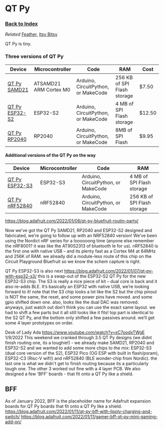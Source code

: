 
# QT Py

### [Back to Index](index.md)

*Related* [Feather](feather.md), [Itsy Bitsy](itsy_bitsy.md)

QT Py is tiny.



### Three versions of QT Py

| Device                                                  | Microcontroller        | Code                                | RAM                         | Cost   |
| ------------------------------------------------------- | ---------------------- | ----------------------------------- | --------------------------- | ------ |
| [QT Py SAMD21](https://www.adafruit.com/product/4600)   | ATSAMD21 ARM Cortex M0 | Arduino, CircuitPython, or MakeCode | 256 KB of SPI Flash storage | $7.50  |
| [QT Py ESP32-S2](https://www.adafruit.com/product/5325) | ESP32-S2               | Arduino, CircuitPython, or MakeCode | 4 MB of SPI Flash storage   | $12.50 |
| [QT Py RP2040](https://www.adafruit.com/product/4900)   | RP2040                 | Arduino, CircuitPython, or MakeCode | 8MB of SPI Flash            | $9.95  |


#### Additional versions of the QT Py on the way

| Device                                                                               | Microcontroller | Code                                | RAM                         |
| ------------------------------------------------------------------------------------ | --------------- | ----------------------------------- | --------------------------- |
| [QT Py ESP32-S3](https://blog.adafruit.com/2022/01/07/qt-py-with-esp32-s3/)          | ESP32-S3        | Arduino, CircuitPython, or MakeCode | 4 MB of SPI Flash storage   |
| [QT Py nRF52840](https://blog.adafruit.com/2022/01/06/qt-py-bluefruit-routin-party/) | nRF52840        | Arduino, CircuitPython, or MakeCode | 256 KB of SPI Flash storage |



https://blog.adafruit.com/2022/01/06/qt-py-bluefruit-routin-party/

Now we’ve got the QT Py SAMD21, RP2040 and ESP32-S2 designed and fabricated, we’re going to follow up with an NRF52840 version! We’ve been using the Nordict nRF series for a loooooong time (anyone else remember the nRF8001? it was like the AT90S2313 of bluetooth le for us). nRF52840 is the first one with native USB – and its plenty fast as a Cortex M4 at 64MHz and 256K of RAM. we already did a module-less route of this chip on the Circuit Playground Bluefruit so we know the schem capture is right.



QT Py ESP32-S3 is also next https://blog.adafruit.com/2022/01/07/qt-py-with-esp32-s3/
this is a swap-out of the ESP32-S2 QT Py for the new ESP32-S3 chip. The S3 is really a nice piece of kit – dual core is back and it also re-adds BLE. It’s basically an ESP32 with native USB, we’re looking forward to it! note that the S3 chip looks a lot like the S2 but the chip pinout is NOT the same, the reset, and some power pins have moved. and some gpio shifted down one. also, looks like the dual DAC was removed. anyways, just watch out don’t think you can use the exact same layout. we had to shift a few parts but it all still looks like it fits! top part is identical to the S2 QT Py, and the bottom only shifted a few passives around. we’ll get some 4 layer prototypes on order. 


Desk of Lady Ada https://www.youtube.com/watch?v=xC7oodxTWgE  1/9/2022 
This weekend we cranked through 3.5 QT Py designs (we didnt finish routing one, its a toughie!) - we already make SAMD21, RP2040 and ESP32-S2 and we wanted to add some more chips to the mix: ESP32-S3 (dual core version of the S2), ESP32 Pico (OG ESP with built in flash/psram), ESP32-C3 (Risc-V wifi!) and nRF52840 (BLE wonder-chip from Nordic). the last one is what we didn't get to finish routing because its a particularly tough one. The other 3 worked out fine with a 4 layer PCB. We also designed a few 'BFF' boards - that fit onto a QT Py like a shield. 


## BFF 
As of January 2022, BFF is the placeholder name for Adafruit expansion boards for QT Py boards that fit onto a QT Py like a shield.
https://blog.adafruit.com/2022/01/11/qt-py-bff-with-lipoly-charging-and-switch/
https://blog.adafruit.com/2022/01/11/gamer-bff-qt-py-mini-gaming-add-on/
